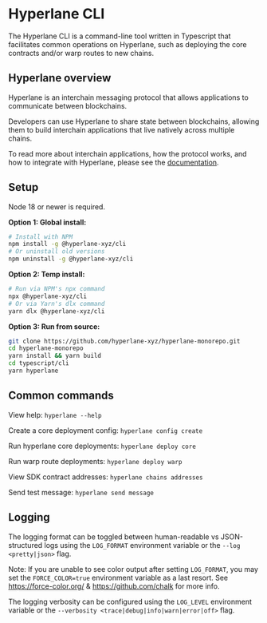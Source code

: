 # Hyperlane CLI

The Hyperlane CLI is a command-line tool written in Typescript that facilitates common operations on Hyperlane, such as deploying the core contracts and/or warp routes to new chains.

## Hyperlane overview

Hyperlane is an interchain messaging protocol that allows applications to communicate between blockchains.

Developers can use Hyperlane to share state between blockchains, allowing them to build interchain applications that live natively across multiple chains.

To read more about interchain applications, how the protocol works, and how to integrate with Hyperlane, please see the [documentation](https://docs.hyperlane.xyz).

## Setup

Node 18 or newer is required.

**Option 1: Global install:**

```bash
# Install with NPM
npm install -g @hyperlane-xyz/cli
# Or uninstall old versions
npm uninstall -g @hyperlane-xyz/cli
```

**Option 2: Temp install:**

```bash
# Run via NPM's npx command
npx @hyperlane-xyz/cli
# Or via Yarn's dlx command
yarn dlx @hyperlane-xyz/cli
```

**Option 3: Run from source:**

```bash
git clone https://github.com/hyperlane-xyz/hyperlane-monorepo.git
cd hyperlane-monorepo
yarn install && yarn build
cd typescript/cli
yarn hyperlane
```

## Common commands

View help: `hyperlane --help`

Create a core deployment config: `hyperlane config create`

Run hyperlane core deployments: `hyperlane deploy core`

Run warp route deployments: `hyperlane deploy warp`

View SDK contract addresses: `hyperlane chains addresses`

Send test message: `hyperlane send message`

## Logging

The logging format can be toggled between human-readable vs JSON-structured logs using the `LOG_FORMAT` environment variable or the `--log <pretty|json>` flag.

Note: If you are unable to see color output after setting `LOG_FORMAT`, you may set the `FORCE_COLOR=true` environment variable as a last resort. See https://force-color.org/ & https://github.com/chalk for more info.

The logging verbosity can be configured using the `LOG_LEVEL` environment variable or the `--verbosity <trace|debug|info|warn|error|off>` flag.
